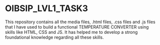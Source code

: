 # OIBSIP_LVL1_TASK3
This repository contains all the media files, .html files, .css files and .js files that I have used to build a functional TEMPERATURE CONVERTER using skills like HTML, CSS and JS. It has helped me to develop a strong foundational knowledge regarding all these skills.
